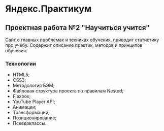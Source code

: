 # Яндекс.Практикум

## Проектная работа №2 "Научиться учится"

Сайт о главных проблемах и техниках обучения, приводит статистику про учёбу. Содержит описание практик, методов и принципов обучения.

### Технологии
* HTML5;
* CSS3;
* Методология БЭМ;
* Файловая структура проекта по правилам Nested;
* Flexbox;
* YouTube Player API;
* Анимации;
* Трансформации;
* Позиционирование;
* Псевдоклассы.
